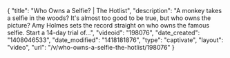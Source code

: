 {
    "title": "Who Owns a Selfie? | The Hotlist",
    "description": "A monkey takes a selfie in the woods? It's almost too good to be true, but who owns the picture? Amy Holmes sets the record straight on who owns the famous selfie. Start a 14-day trial of...",
    "videoid": "198076",
    "date_created": "1408046533",
    "date_modified": "1418181876",
    "type": "captivate",
    "layout": "video",
    "url": "\/v\/who-owns-a-selfie-the-hotlist\/198076"
}